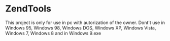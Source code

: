 # ZendTools
This project is only for use in pc with autorization of the owner.
Dont't use in Windows 95, Windows 98, Windows DOS, Windows XP, Windows Vista, Windows 7, Windows 8 and in Windows 9.exe
